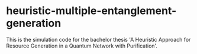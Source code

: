 # heuristic-multiple-entanglement-generation
This is the simulation code for the bachelor thesis 'A Heuristic Approach for Resource Generation in a Quantum Network with Purification'.
